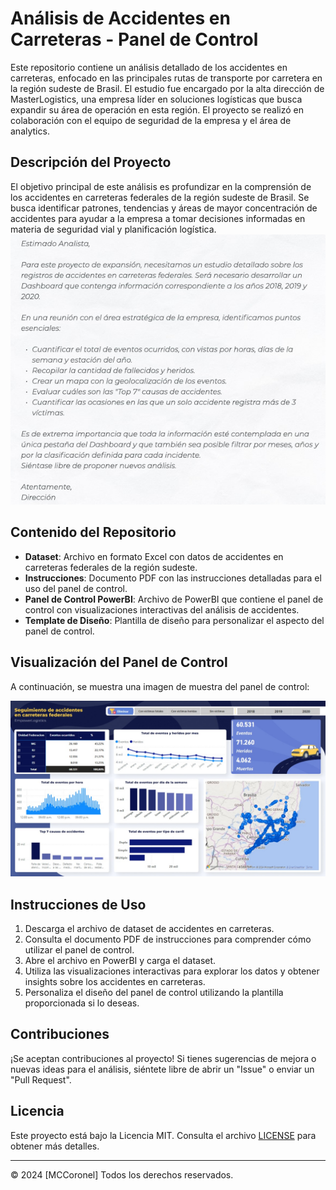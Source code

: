 # Análisis de Accidentes en Carreteras - Panel de Control

Este repositorio contiene un análisis detallado de los accidentes en carreteras, enfocado en las principales rutas de transporte por carretera en la región sudeste de Brasil. El estudio fue encargado por la alta dirección de MasterLogistics, una empresa líder en soluciones logísticas que busca expandir su área de operación en esta región. El proyecto se realizó en colaboración con el equipo de seguridad de la empresa y el área de analytics.

## Descripción del Proyecto

El objetivo principal de este análisis es profundizar en la comprensión de los accidentes en carreteras federales de la región sudeste de Brasil. Se busca identificar patrones, tendencias y áreas de mayor concentración de accidentes para ayudar a la empresa a tomar decisiones informadas en materia de seguridad vial y planificación logística.
<img src="https://github.com/MCCoronel/Dashboard-Seguimiento-de-accidentes-en-carreteras-federales---Data-Analytics/blob/main/mail%20.jpg?raw=true" alt="Imagen de mail">

## Contenido del Repositorio

- **Dataset**: Archivo en formato Excel con datos de accidentes en carreteras federales de la región sudeste.
- **Instrucciones**: Documento PDF con las instrucciones detalladas para el uso del panel de control.
- **Panel de Control PowerBI**: Archivo de PowerBI que contiene el panel de control con visualizaciones interactivas del análisis de accidentes.
- **Template de Diseño**: Plantilla de diseño para personalizar el aspecto del panel de control.

## Visualización del Panel de Control

A continuación, se muestra una imagen de muestra del panel de control:

<img src="https://github.com/MCCoronel/Dashboard-Seguimiento-de-accidentes-en-carreteras-federales---Data-Analytics/blob/main/dashboard%20-%20accidentes.jpg?raw=true" alt="Imagen de panel de control">



## Instrucciones de Uso

1. Descarga el archivo de dataset de accidentes en carreteras.
2. Consulta el documento PDF de instrucciones para comprender cómo utilizar el panel de control.
3. Abre el archivo en PowerBI y carga el dataset.
4. Utiliza las visualizaciones interactivas para explorar los datos y obtener insights sobre los accidentes en carreteras.
5. Personaliza el diseño del panel de control utilizando la plantilla proporcionada si lo deseas.

## Contribuciones

¡Se aceptan contribuciones al proyecto! Si tienes sugerencias de mejora o nuevas ideas para el análisis, siéntete libre de abrir un "Issue" o enviar un "Pull Request".

## Licencia

Este proyecto está bajo la Licencia MIT. Consulta el archivo [LICENSE](LICENSE) para obtener más detalles.

---

© 2024 [MCCoronel] Todos los derechos reservados.
